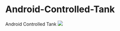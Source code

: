 # Android-Controlled-Tank
Android Controlled Tank
[![](https://www.youtube.com/watch?v=bPU7KLT9PRw)]()
